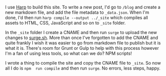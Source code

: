 I use [Harp](http://harpjs.com) to build this site. To write a new post, I'd go to `/blog` and create a new markdown file, and add the file metadata to `_data.json`. When I'm done, I'd then run `harp compile --output ../_site` which compiles all assets to HTML, CSS, JavaScript and so on to `_site` folder.

In the `_site` folder I create a CNAME and then run `surge` to upload the new changes to [surge.sh](https://surge.sh). More than once I've forgotten to add the CNAME and quite frankly I wish it was easier to go from markdown file to publish but it is what it is. There's room for Grunt or Gulp to help with this process however I'm a fan of using less tools, so what can we do? NPM scripts!

I wrote a thing to compile the site and copy the CNAME file to `_site`. So now all I do is `npm  run compile` and then run `surge`. No errors, less steps, happy.
